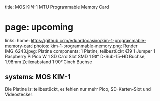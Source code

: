 title: MOS KIM-1 MTU Programmable Memory Card
# page: upcoming
links:
    home: https://github.com/eduardocasino/kim-1-programmable-memory-card
photos:
    kim-1-programmable-memory.png: Render
    IMG_6243.jpeg: Platine
components:
    1 Platine, teilbestückt €19
    1 Jumper
    1 Raspberry Pi Pico W
    1 SD Card Slot SMD
    1 90° D-Sub-15-HD Buchse, 1.98mm Zeilenabstand
    1 90° Cinch Buchse

systems:
    MOS KIM-1
---
Die Platine ist teilbestückt, es fehlen nur mehr Pico, SD-Karten-Slot und Videostecker.
